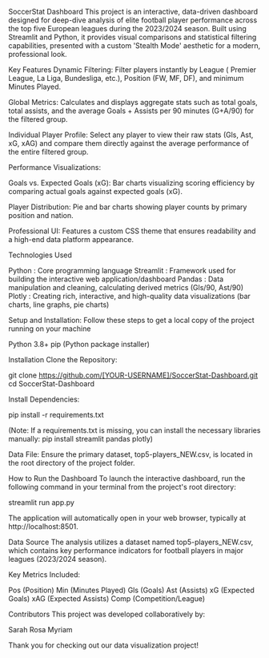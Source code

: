 SoccerStat Dashboard This project is an interactive, data-driven dashboard designed for deep-dive analysis of elite football player performance across the top five European leagues during the 2023/2024 season. Built using Streamlit and Python, it provides visual comparisons and statistical filtering capabilities, presented with a custom 'Stealth Mode' aesthetic for a modern, professional look.

Key Features Dynamic Filtering: Filter players instantly by League ( Premier League, La Liga, Bundesliga, etc.), Position (FW, MF, DF), and minimum Minutes Played.

Global Metrics: Calculates and displays aggregate stats such as total goals, total assists, and the average Goals + Assists per 90 minutes (G+A/90) for the filtered group.

Individual Player Profile: Select any player to view their raw stats (Gls, Ast, xG, xAG) and compare them directly against the average performance of the entire filtered group.

Performance Visualizations:

Goals vs. Expected Goals (xG): Bar charts visualizing scoring efficiency by comparing actual goals against expected goals (xG).

Player Distribution: Pie and bar charts showing player counts by primary position and nation.

Professional UI: Features a custom CSS theme that ensures readability and a high-end data platform appearance.

Technologies Used

Python : Core programming language Streamlit : Framework used for building the interactive web application/dashboard Pandas : Data manipulation and cleaning, calculating derived metrics (Gls/90, Ast/90) Plotly : Creating rich, interactive, and high-quality data visualizations (bar charts, line graphs, pie charts)

Setup and Installation: Follow these steps to get a local copy of the project running on your machine

Python 3.8+ pip (Python package installer)

Installation Clone the Repository:

git clone https://github.com/[YOUR-USERNAME]/SoccerStat-Dashboard.git cd SoccerStat-Dashboard

Install Dependencies:

pip install -r requirements.txt

(Note: If a requirements.txt is missing, you can install the necessary libraries manually: pip install streamlit pandas plotly)

Data File: Ensure the primary dataset, top5-players_NEW.csv, is located in the root directory of the project folder.

How to Run the Dashboard To launch the interactive dashboard, run the following command in your terminal from the project's root directory:

streamlit run app.py

The application will automatically open in your web browser, typically at http://localhost:8501.

Data Source The analysis utilizes a dataset named top5-players_NEW.csv, which contains key performance indicators for football players in major leagues (2023/2024 season).

Key Metrics Included:

Pos (Position) Min (Minutes Played) Gls (Goals) Ast (Assists) xG (Expected Goals) xAG (Expected Assists) Comp (Competition/League)

Contributors This project was developed collaboratively by:

Sarah Rosa Myriam

Thank you for checking out our data visualization project!
